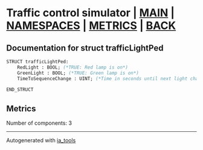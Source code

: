 # Traffic control simulator | [MAIN] | [NAMESPACES] | [METRICS] | [BACK]  

## Documentation for struct trafficLightPed  

```pascal
STRUCT trafficLightPed:
    RedLight : BOOL; (*TRUE: Red lamp is on*)
    GreenLight : BOOL; (*TRUE: Green lamp is on*)
    TimeToSequenceChange : UINT; (*Time in seconds until next light change*)
  
END_STRUCT
```

## Metrics  

Number of components: 3  

---
Autogenerated with [ia_tools](https://github.com/tkucic/ia_tools)  

[MAIN]: ../../../../index_st.md
[NAMESPACES]: ../../nsList_st.md
[METRICS]: ../../../metrics_st.md
[BACK]: ../nsMain_st.md
